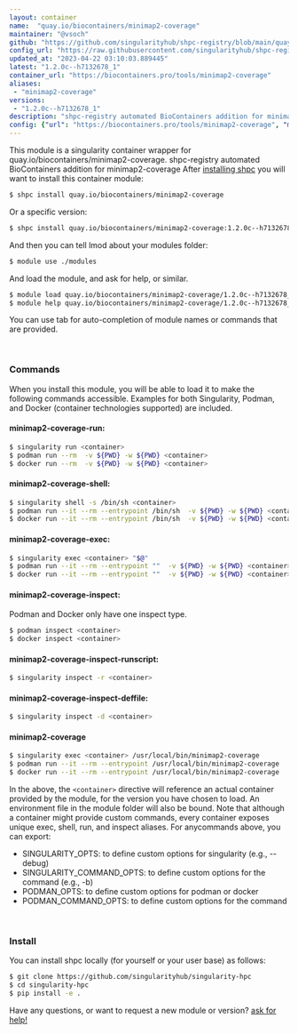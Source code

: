```yaml
---
layout: container
name:  "quay.io/biocontainers/minimap2-coverage"
maintainer: "@vsoch"
github: "https://github.com/singularityhub/shpc-registry/blob/main/quay.io/biocontainers/minimap2-coverage/container.yaml"
config_url: "https://raw.githubusercontent.com/singularityhub/shpc-registry/main/quay.io/biocontainers/minimap2-coverage/container.yaml"
updated_at: "2023-04-22 03:10:03.889445"
latest: "1.2.0c--h7132678_1"
container_url: "https://biocontainers.pro/tools/minimap2-coverage"
aliases:
 - "minimap2-coverage"
versions:
 - "1.2.0c--h7132678_1"
description: "shpc-registry automated BioContainers addition for minimap2-coverage"
config: {"url": "https://biocontainers.pro/tools/minimap2-coverage", "maintainer": "@vsoch", "description": "shpc-registry automated BioContainers addition for minimap2-coverage", "latest": {"1.2.0c--h7132678_1": "sha256:7d1b30706d8c3d12c97fda057cf7278cca18cad4548f62a12150c2f4e9cedd73"}, "tags": {"1.2.0c--h7132678_1": "sha256:7d1b30706d8c3d12c97fda057cf7278cca18cad4548f62a12150c2f4e9cedd73"}, "docker": "quay.io/biocontainers/minimap2-coverage", "aliases": {"minimap2-coverage": "/usr/local/bin/minimap2-coverage"}}
---
```


This module is a singularity container wrapper for quay.io/biocontainers/minimap2-coverage.
shpc-registry automated BioContainers addition for minimap2-coverage
After [installing shpc](#install) you will want to install this container module:


```bash
$ shpc install quay.io/biocontainers/minimap2-coverage
```

Or a specific version:

```bash
$ shpc install quay.io/biocontainers/minimap2-coverage:1.2.0c--h7132678_1
```

And then you can tell lmod about your modules folder:

```bash
$ module use ./modules
```

And load the module, and ask for help, or similar.

```bash
$ module load quay.io/biocontainers/minimap2-coverage/1.2.0c--h7132678_1
$ module help quay.io/biocontainers/minimap2-coverage/1.2.0c--h7132678_1
```

You can use tab for auto-completion of module names or commands that are provided.

<br>

### Commands

When you install this module, you will be able to load it to make the following commands accessible.
Examples for both Singularity, Podman, and Docker (container technologies supported) are included.

#### minimap2-coverage-run:

```bash
$ singularity run <container>
$ podman run --rm  -v ${PWD} -w ${PWD} <container>
$ docker run --rm  -v ${PWD} -w ${PWD} <container>
```

#### minimap2-coverage-shell:

```bash
$ singularity shell -s /bin/sh <container>
$ podman run --it --rm --entrypoint /bin/sh  -v ${PWD} -w ${PWD} <container>
$ docker run --it --rm --entrypoint /bin/sh  -v ${PWD} -w ${PWD} <container>
```

#### minimap2-coverage-exec:

```bash
$ singularity exec <container> "$@"
$ podman run --it --rm --entrypoint ""  -v ${PWD} -w ${PWD} <container> "$@"
$ docker run --it --rm --entrypoint ""  -v ${PWD} -w ${PWD} <container> "$@"
```

#### minimap2-coverage-inspect:

Podman and Docker only have one inspect type.

```bash
$ podman inspect <container>
$ docker inspect <container>
```

#### minimap2-coverage-inspect-runscript:

```bash
$ singularity inspect -r <container>
```

#### minimap2-coverage-inspect-deffile:

```bash
$ singularity inspect -d <container>
```


#### minimap2-coverage

```bash
$ singularity exec <container> /usr/local/bin/minimap2-coverage
$ podman run --it --rm --entrypoint /usr/local/bin/minimap2-coverage   -v ${PWD} -w ${PWD} <container> -c " $@"
$ docker run --it --rm --entrypoint /usr/local/bin/minimap2-coverage   -v ${PWD} -w ${PWD} <container> -c " $@"
```



In the above, the `<container>` directive will reference an actual container provided
by the module, for the version you have chosen to load. An environment file in the
module folder will also be bound. Note that although a container
might provide custom commands, every container exposes unique exec, shell, run, and
inspect aliases. For anycommands above, you can export:

 - SINGULARITY_OPTS: to define custom options for singularity (e.g., --debug)
 - SINGULARITY_COMMAND_OPTS: to define custom options for the command (e.g., -b)
 - PODMAN_OPTS: to define custom options for podman or docker
 - PODMAN_COMMAND_OPTS: to define custom options for the command

<br>

### Install

You can install shpc locally (for yourself or your user base) as follows:

```bash
$ git clone https://github.com/singularityhub/singularity-hpc
$ cd singularity-hpc
$ pip install -e .
```

Have any questions, or want to request a new module or version? [ask for help!](https://github.com/singularityhub/singularity-hpc/issues)
